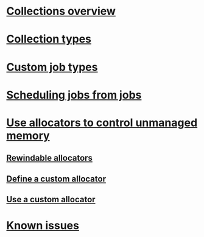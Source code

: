 # [Collections overview](index.md)
# [Collection types](collection-types.md)
# [Custom job types](jobs-custom-types.md)
# [Scheduling jobs from jobs](jobs-scheduling-jobs.md)
# [Use allocators to control unmanaged memory](allocation.md)
## [Rewindable allocators](allocator-rewindable.md)
## [Define a custom allocator](allocator-custom-define.md)
## [Use a custom allocator](allocator-custom-use.md)
# [Known issues](issues.md)
